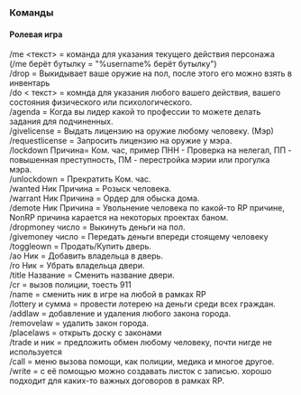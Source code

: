 ### Команды
#### Ролевая игра
/me <текст> = команда для указания текущего действия персонажа (/me берёт бутылку = "%username% берёт бутылку")  
/drop = Выкидывает ваше оружие на пол, после этого его можно взять в инвентарь  
/do < текст> = комнда для указания любого вашего действия, вашего состояния физического или психологического.  
/agenda = Когда вы лидер какой то профессии то можете делать задания для подчиненных.  
/givelicense = Выдать лицензию на оружие любому человеку. (Мэр)  
/requestlicense = Запросить лицензию на оружие у мэра.  
/lockdown Причина= Ком. час, пример ПНН - Проверка на нелегал, ПП - повышенная преступность, ПМ - перестройка мэрии или прогулка мэра.  
/unlockdown = Прекратить Ком. час.  
/wanted Ник Причина = Розыск человека.  
/warrant Ник Причина = Ордер для обыска дома.  
/demote Ник Причина = Увольнение человека по какой-то RP причине, NonRP причина карается на некоторых проектах баном.  
/dropmoney число = Выкинуть деньги на пол.  
/givemoney число = Передать деньги впереди стоящему человеку  
/toggleown = Продать/Купить дверь.  
/ao Ник = Добавить владельца в дверь.  
/ro Ник = Убрать владельца двери.  
/title Название = Сменить название двери.  
/cr = вызов полиции, тоесть 911  
/name = сменить ник в игре на любой в рамках RP  
/lottery и сумма = провести лотерею на деньги среди всех граждан.  
/addlaw = добавление и удаления любого закона города.  
/removelaw = удалить закон города.  
/placelaws = открыть доску с законами  
/trade и ник = предложить обмен любому человеку, почти нигде не используется  
/call = меню вызова помощи, как полиции, медика и многое другое.  
/write = с её помощью можно создавать листок с записью. хорошо подходит для каких-то важных договоров в рамках RP.